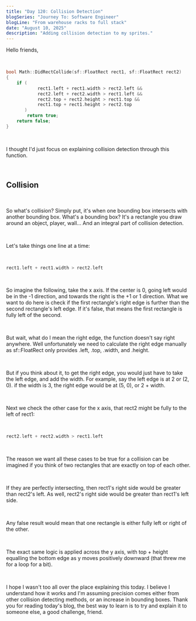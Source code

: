 ```yaml
---
title: "Day 120: Collision Detection"
blogSeries: "Journey To: Software Engineer"
blogLine: "From warehouse racks to full stack"
date: "August 10, 2025"
description: "Adding collision detection to my sprites."
---
```


Hello friends,

<br>

```cpp
bool Math::DidRectCollide(sf::FloatRect rect1, sf::FloatRect rect2)
{
	if (
			rect1.left + rect1.width > rect2.left &&
			rect2.left + rect2.width > rect1.left &&
			rect2.top + rect2.height > rect1.top &&
			rect1.top + rect1.height > rect2.top
	   )
		return true;
	return false;
}
```

<br>

I thought I'd just focus on explaining collision detection through this function.

<br>

## Collision

<br>

So what's collision? Simply put, it's when one bounding box intersects with another bounding box. What's a bounding box? It's a rectangle you draw around an object, player, wall... And an integral part of collision detection.

<br>

Let's take things one line at a time:

<br>

```cpp
rect1.left + rect1.width > rect2.left
```

<br>

So imagine the following, take the x axis. If the center is 0, going left would be in the -1 direction, and towards the right is the +1 or 1 direction. What we want to do here is check if the first rectangle's right edge is further than the second rectangle's left edge. If it's false, that means the first rectangle is fully left of the second.

<br>

But wait, what do I mean the right edge, the function doesn't say right anywhere. Well unfortunately we need to calculate the right edge manually as sf::FloatRect only provides .left, .top, .width, and .height.

<br>

But if you think about it, to get the right edge, you would just have to take the left edge, and add the width. For example, say the left edge is at 2 or (2, 0). if the width is 3, the right edge would be at (5, 0), or 2 + width.

<br>

Next we check the other case for the x axis, that rect2 might be fully to the left of rect1:

<br>

```cpp
rect2.left + rect2.width > rect1.left
```

<br>

The reason we want all these cases to be true for a collision can be imagined if you think of two rectangles that are exactly on top of each other.

<br>

If they are perfectly intersecting, then rect1's right side would be greater than rect2's left. As well, rect2's right side would be greater than rect1's left side.

<br>

Any false result would mean that one rectangle is either fully left or right of the other.

<br>

The exact same logic is applied across the y axis, with top + height equalling the bottom edge as y moves positively downward (that threw me for a loop for a bit).

<br>

I hope I wasn't too all over the place explaining this today. I believe I understand how it works and I'm assuming precision comes either from other collision detecting methods, or an increase in bounding boxes. Thank you for reading today's blog, the best way to learn is to try and explain it to someone else, a good challenge, friend.